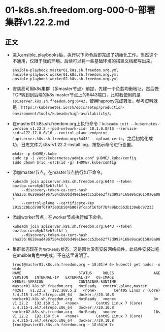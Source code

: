 # 01-k8s.sh.freedom.org-000-0-部署集群v1.22.2.md


## 正文
- 进入ansible_playbooks后，执行以下命令后即完成了初始化工作。当然这个不通用，仅限于我的环境。后续可以将一些基础环境的搭建文档都写出来。
  ```shell
  ansible-playbook master01.k8s.sh.freedom.org.yml
  ansible-playbook worker01.k8s.sh.freedom.org.yml
  ansible-playbook worker02.k8s.sh.freedom.org.yml
  ```

- 安装高可用k8s集群（多master节点）前提，先建一个负载均衡地址，然后做TCP转到到后端的k8s master节点上的6443端口，此时我使用的是`apiserver.k8s.sh.freedom.org:6443`，使用haproxy完成转发。参考资料就是：`https://kubernetes.io/zh/docs/setup/production-environment/tools/kubeadm/high-availability/`。

- 在master01.k8s.sh.freedom.org上执行命令：`kubeadm init --kubernetes-version v1.22.2 --pod-network-cidr 10.1.0.0/16 --service-cidr=172.17.0.0/16 --control-plane-endpoint "apiserver.k8s.sh.freedom.org:6443" --upload-certs`，之后初始化成功，日志文件为k8s-v1.22.2-install.log，按指示命令进行设置。  
    ```shell
    mkdir -p $HOME/.kube 
    sudo cp -i /etc/kubernetes/admin.conf $HOME/.kube/config  
    sudo chown $(id -u):$(id -g) $HOME/.kube/config
    ```
    
- 添加master节点，在master节点执行如下命令。
    ```shell
    kubeadm join apiserver.k8s.sh.freedom.org:6443 --token ooztbp.cwro6yb28vb7clkf \
        --discovery-token-ca-cert-hash sha256:0620ead49b7504cb60bd49e16eecc52be62f72d9924168e9aca6150a0a0862f5 \
        --control-plane --certificate-key 2915c29bcd798f6f973e01b504b8078fcabf16fbf7b7a9bbd553b130ebc97233
    ```

- 添加worker节点，在worker节点执行如下命令。
    ```shell
    kubeadm join apiserver.k8s.sh.freedom.org:6443 --token ooztbp.cwro6yb28vb7clkf \
        --discovery-token-ca-cert-hash sha256:0620ead49b7504cb60bd49e16eecc52be62f72d9924168e9aca6150a0a0862f5 
    ```

- 集群状态现在为`NotReady`状态，这是因为没有安装网络插件，此插件安装过程在ansible角色中完成，不在这里说明了。
    ```shell
    [root@master01.k8s.sh.freedom.org ~ 18:01]# 6> kubectl get nodes -o wide
    NAME                          STATUS     ROLES                  AGE     VERSION   INTERNAL-IP   EXTERNAL-IP   OS-IMAGE                KERNEL-VERSION                CONTAINER-RUNTIME
    master01.k8s.sh.freedom.org   NotReady   control-plane,master   4m28s   v1.22.2   192.168.5.2   <none>        CentOS Linux 7 (Core)   5.4.215-1.el7.elrepo.x86_64   docker://20.10.8
    worker01.k8s.sh.freedom.org   NotReady   <none>                 3m      v1.22.2   192.168.5.3   <none>        CentOS Linux 7 (Core)   5.4.215-1.el7.elrepo.x86_64   docker://20.10.8
    worker02.k8s.sh.freedom.org   NotReady   <none>                 10s     v1.22.2   192.168.5.4   <none>        CentOS Linux 7 (Core)   5.4.215-1.el7.elrepo.x86_64   docker://20.10.8
    [root@master01.k8s.sh.freedom.org ~ 18:04]# 7> 
    ```